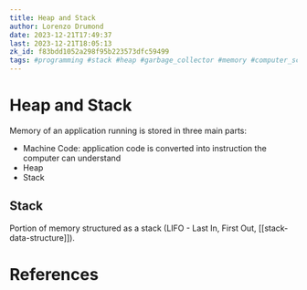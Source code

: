 ```yaml
---
title: Heap and Stack
author: Lorenzo Drumond
date: 2023-12-21T17:49:37
last: 2023-12-21T18:05:13
zk_id: f83bdd1052a298f95b223573dfc59499
tags: #programming #stack #heap #garbage_collector #memory #computer_science
---
```



# Heap and Stack
Memory of an application running is stored in three main parts:
- Machine Code: application code is converted into instruction the computer can understand
- Heap
- Stack

## Stack
Portion of memory structured as a stack (LIFO - Last In, First Out, [[stack-data-structure]]).

# References
